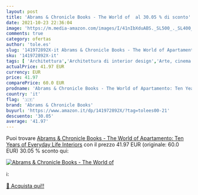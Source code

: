 ```yaml
---
layout: post
title: 'Abrams & Chronicle Books - The World of  al 30.05 % di sconto'
date: 2021-10-23 22:36:04
image: 'https://m.media-amazon.com/images/I/41nIbXduABS._SL500_._SL400_.jpg'
comments: true
category: ofertas
author: 'tole.es'
slug: '141972892X-it Abrams & Chronicle Books - The World of Apartamento: Ten...'
sku: '141972892X-it'
tags: [ 'Architettura','Architettura di interior design','Arte, cinema e fotografia','Design architettonico','Design e arti decorative','Interior e home design','Libri','Lifestyle e guide allo stile','Manutenzione della casa','Tempo libero','abrams & chronicle books', ]
actualPrice: 41.97 EUR
currency: EUR
price: 41.97
comparePrice: 60.0 EUR
prodname: 'Abrams & Chronicle Books - The World of Apartamento: Ten Years of Everyday Life Interiors'
country: 'it'
flag: '🇮🇹'
brand: 'Abrams & Chronicle Books'
buyurl: 'https://www.amazon.it/dp/141972892X/?tag=tolees00-21'
descuento: '30.05'
average: '41.97'
---
```


Puoi trovare [Abrams & Chronicle Books - The World of Apartamento: Ten Years of Everyday Life Interiors](https://www.amazon.it/dp/141972892X/?tag=tolees00-21) con il prezzo 41.97 EUR (originale: 60.0 EUR) 30.05 % sconto qui:

[![Abrams & Chronicle Books - The World of ](https://m.media-amazon.com/images/I/41nIbXduABS._SL500_._SL400_.jpg)](https://www.amazon.it/dp/141972892X/?tag=tolees00-21)

ℹ️:


[🛒 Acquista qui!!](https://www.amazon.it/dp/141972892X/?tag=tolees00-21)
